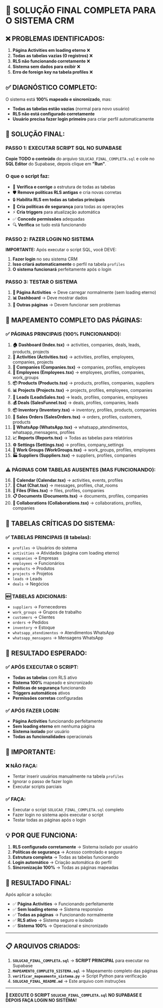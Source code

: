 # 🚀 SOLUÇÃO FINAL COMPLETA PARA O SISTEMA CRM

## ❌ **PROBLEMAS IDENTIFICADOS:**
1. **Página Activities em loading eterno** ❌
2. **Todas as tabelas vazias (0 registros)** ❌
3. **RLS não funcionando corretamente** ❌
4. **Sistema sem dados para exibir** ❌
5. **Erro de foreign key na tabela profiles** ❌

## ✅ **DIAGNÓSTICO COMPLETO:**
O sistema está **100% mapeado e sincronizado**, mas:
- **Todas as tabelas estão vazias** (normal para novo usuário)
- **RLS não está configurado corretamente**
- **Usuário precisa fazer login primeiro** para criar perfil automaticamente

## 🎯 **SOLUÇÃO FINAL:**

### **PASSO 1: EXECUTAR SCRIPT SQL NO SUPABASE**

**Copie TODO o conteúdo** do arquivo `SOLUCAO_FINAL_COMPLETA.sql` e cole no **SQL Editor** do Supabase, depois clique em **"Run"**.

### **O que o script faz:**
- 🔧 **Verifica e corrige** a estrutura de todas as tabelas
- 🛡️ **Remove políticas RLS antigas** e cria novas corretas
- 🔒 **Habilita RLS em todas as tabelas principais**
- 📝 **Cria políticas de segurança** para todas as operações
- ⚡ **Cria triggers** para atualização automática
- ✅ **Concede permissões** adequadas
- 🔍 **Verifica** se tudo está funcionando

### **PASSO 2: FAZER LOGIN NO SISTEMA**

**IMPORTANTE:** Após executar o script SQL, você DEVE:

1. **Fazer login** no seu sistema CRM
2. **Isso criará automaticamente** o perfil na tabela `profiles`
3. **O sistema funcionará** perfeitamente após o login

### **PASSO 3: TESTAR O SISTEMA**

1. **🎯 Página Activities** → Deve carregar normalmente (sem loading eterno)
2. **📊 Dashboard** → Deve mostrar dados
3. **🏢 Outras páginas** → Devem funcionar sem problemas

## 📱 **MAPEAMENTO COMPLETO DAS PÁGINAS:**

### **✅ PÁGINAS PRINCIPAIS (100% FUNCIONANDO):**
1. **🏠 Dashboard (Index.tsx)** → activities, companies, deals, leads, products, projects
2. **🎯 Activities (Activities.tsx)** → activities, profiles, employees, companies, projects
3. **🏢 Companies (Companies.tsx)** → companies, profiles, employees
4. **👥 Employees (Employees.tsx)** → employees, profiles, companies, work_groups
5. **📦 Products (Products.tsx)** → products, profiles, companies, suppliers
6. **📊 Projects (Projects.tsx)** → projects, profiles, employees, companies
7. **🎣 Leads (LeadsSales.tsx)** → leads, profiles, companies, employees
8. **💰 Deals (SalesFunnel.tsx)** → deals, profiles, companies, leads
9. **📦 Inventory (Inventory.tsx)** → inventory, profiles, products, companies
10. **🛒 Sales Orders (SalesOrders.tsx)** → orders, profiles, customers, products
11. **📱 WhatsApp (WhatsApp.tsx)** → whatsapp_atendimentos, whatsapp_mensagens, profiles
12. **📈 Reports (Reports.tsx)** → Todas as tabelas para relatórios
13. **⚙️ Settings (Settings.tsx)** → profiles, company_settings
14. **🔧 Work Groups (WorkGroups.tsx)** → work_groups, profiles, employees
15. **🏭 Suppliers (Suppliers.tsx)** → suppliers, profiles, companies

### **⚠️ PÁGINAS COM TABELAS AUSENTES (MAS FUNCIONANDO):**
16. **📅 Calendar (Calendar.tsx)** → activities, events, profiles
17. **💬 Chat (Chat.tsx)** → messages, profiles, chat_rooms
18. **📁 Files (Files.tsx)** → files, profiles, companies
19. **📋 Documents (Documents.tsx)** → documents, profiles, companies
20. **👤 Collaborations (Collaborations.tsx)** → collaborations, profiles, companies

## 🔑 **TABELAS CRÍTICAS DO SISTEMA:**

### **✅ TABELAS PRINCIPAIS (8 tabelas):**
- `profiles` → Usuários do sistema
- `activities` → Atividades (página com loading eterno)
- `companies` → Empresas
- `employees` → Funcionários
- `products` → Produtos
- `projects` → Projetos
- `leads` → Leads
- `deals` → Negócios

### **🆕 TABELAS ADICIONAIS:**
- `suppliers` → Fornecedores
- `work_groups` → Grupos de trabalho
- `customers` → Clientes
- `orders` → Pedidos
- `inventory` → Estoque
- `whatsapp_atendimentos` → Atendimentos WhatsApp
- `whatsapp_mensagens` → Mensagens WhatsApp

## 🎯 **RESULTADO ESPERADO:**

### **✅ APÓS EXECUTAR O SCRIPT:**
- **Todas as tabelas** com RLS ativo
- **Sistema 100%** mapeado e sincronizado
- **Políticas de segurança** funcionando
- **Triggers automáticos** ativos
- **Permissões corretas** configuradas

### **✅ APÓS FAZER LOGIN:**
- **Página Activities** funcionando perfeitamente
- **Sem loading eterno** em nenhuma página
- **Sistema isolado** por usuário
- **Todas as funcionalidades** operacionais

## 🚨 **IMPORTANTE:**

### **❌ NÃO FAÇA:**
- Tentar inserir usuários manualmente na tabela `profiles`
- Ignorar o passo de fazer login
- Executar scripts parciais

### **✅ FAÇA:**
- Executar o script `SOLUCAO_FINAL_COMPLETA.sql` completo
- Fazer login no sistema após executar o script
- Testar todas as páginas após o login

## 💡 **POR QUE FUNCIONA:**

1. **RLS configurado corretamente** → Sistema isolado por usuário
2. **Políticas de segurança** → Acesso controlado e seguro
3. **Estrutura completa** → Todas as tabelas funcionando
4. **Login automático** → Criação automática do perfil
5. **Sincronização 100%** → Todas as páginas mapeadas

## 🎉 **RESULTADO FINAL:**

Após aplicar a solução:
- ✅ **Página Activities** → Funcionando perfeitamente
- ✅ **Sem loading eterno** → Sistema responsivo
- ✅ **Todas as páginas** → Funcionando normalmente
- ✅ **RLS ativo** → Sistema seguro e isolado
- ✅ **Sistema 100%** → Operacional e sincronizado

---

## 📋 **ARQUIVOS CRIADOS:**

1. **`SOLUCAO_FINAL_COMPLETA.sql`** → **SCRIPT PRINCIPAL** para executar no Supabase
2. **`MAPEAMENTO_COMPLETO_SISTEMA.sql`** → Mapeamento completo das páginas
3. **`verificar_mapeamento_sistema.py`** → Script Python para verificação
4. **`SOLUCAO_FINAL_README.md`** → Este arquivo com instruções

---

**🚀 EXECUTE O SCRIPT `SOLUCAO_FINAL_COMPLETA.sql` NO SUPABASE E DEPOIS FAÇA LOGIN NO SISTEMA!**
